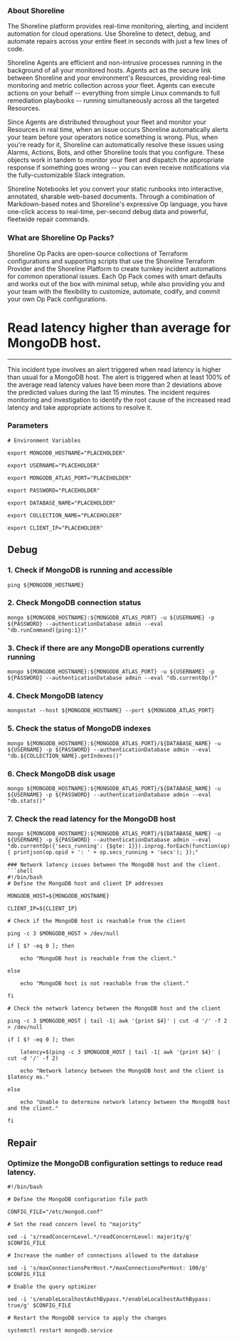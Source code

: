 
### About Shoreline
The Shoreline platform provides real-time monitoring, alerting, and incident automation for cloud operations. Use Shoreline to detect, debug, and automate repairs across your entire fleet in seconds with just a few lines of code.

Shoreline Agents are efficient and non-intrusive processes running in the background of all your monitored hosts. Agents act as the secure link between Shoreline and your environment's Resources, providing real-time monitoring and metric collection across your fleet. Agents can execute actions on your behalf -- everything from simple Linux commands to full remediation playbooks -- running simultaneously across all the targeted Resources.

Since Agents are distributed throughout your fleet and monitor your Resources in real time, when an issue occurs Shoreline automatically alerts your team before your operators notice something is wrong. Plus, when you're ready for it, Shoreline can automatically resolve these issues using Alarms, Actions, Bots, and other Shoreline tools that you configure. These objects work in tandem to monitor your fleet and dispatch the appropriate response if something goes wrong -- you can even receive notifications via the fully-customizable Slack integration.

Shoreline Notebooks let you convert your static runbooks into interactive, annotated, sharable web-based documents. Through a combination of Markdown-based notes and Shoreline's expressive Op language, you have one-click access to real-time, per-second debug data and powerful, fleetwide repair commands.

### What are Shoreline Op Packs?
Shoreline Op Packs are open-source collections of Terraform configurations and supporting scripts that use the Shoreline Terraform Provider and the Shoreline Platform to create turnkey incident automations for common operational issues. Each Op Pack comes with smart defaults and works out of the box with minimal setup, while also providing you and your team with the flexibility to customize, automate, codify, and commit your own Op Pack configurations.

# Read latency higher than average for MongoDB host.
---

This incident type involves an alert triggered when read latency is higher than usual for a MongoDB host. The alert is triggered when at least 100% of the average read latency values have been more than 2 deviations above the predicted values during the last 15 minutes. The incident requires monitoring and investigation to identify the root cause of the increased read latency and take appropriate actions to resolve it.

### Parameters
```shell
# Environment Variables

export MONGODB_HOSTNAME="PLACEHOLDER"

export USERNAME="PLACEHOLDER"

export MONGODB_ATLAS_PORT="PLACEHOLDER"

export PASSWORD="PLACEHOLDER"

export DATABASE_NAME="PLACEHOLDER"

export COLLECTION_NAME="PLACEHOLDER"

export CLIENT_IP="PLACEHOLDER"
```

## Debug

### 1. Check if MongoDB is running and accessible
```shell
ping ${MONGODB_HOSTNAME}
```

### 2. Check MongoDB connection status
```shell
mongo ${MONGODB_HOSTNAME}:${MONGODB_ATLAS_PORT} -u ${USERNAME} -p ${PASSWORD} --authenticationDatabase admin --eval "db.runCommand({ping:1})"
```

### 3. Check if there are any MongoDB operations currently running
```shell
mongo ${MONGODB_HOSTNAME}:${MONGODB_ATLAS_PORT} -u ${USERNAME} -p ${PASSWORD} --authenticationDatabase admin --eval "db.currentOp()"
```

### 4. Check MongoDB latency
```shell
mongostat --host ${MONGODB_HOSTNAME} --port ${MONGODB_ATLAS_PORT}
```

### 5. Check the status of MongoDB indexes
```shell
mongo ${MONGODB_HOSTNAME}:${MONGODB_ATLAS_PORT}/${DATABASE_NAME} -u ${USERNAME} -p ${PASSWORD} --authenticationDatabase admin --eval "db.${COLLECTION_NAME}.getIndexes()"
```

### 6. Check MongoDB disk usage
```shell
mongo ${MONGODB_HOSTNAME}:${MONGODB_ATLAS_PORT}/${DATABASE_NAME} -u ${USERNAME} -p ${PASSWORD} --authenticationDatabase admin --eval "db.stats()"
```
### 7. Check the read latency for the MongoDB host
```shell
mongo ${MONGODB_HOSTNAME}:${MONGODB_ATLAS_PORT}/${DATABASE_NAME} -u ${USERNAME} -p ${PASSWORD} --authenticationDatabase admin --eval "db.currentOp({'secs_running': {$gte: 1}}).inprog.forEach(function(op) { printjson(op.opid + ': ' + op.secs_running + 'secs'); });"

### Network latency issues between the MongoDB host and the client.
```shell
#!/bin/bash
# Define the MongoDB host and client IP addresses

MONGODB_HOST=${MONGODB_HOSTNAME}

CLIENT_IP=${CLIENT_IP}

# Check if the MongoDB host is reachable from the client

ping -c 3 $MONGODB_HOST > /dev/null

if [ $? -eq 0 ]; then

    echo "MongoDB host is reachable from the client."

else

    echo "MongoDB host is not reachable from the client."

fi

# Check the network latency between the MongoDB host and the client

ping -c 3 $MONGODB_HOST | tail -1| awk '{print $4}' | cut -d '/' -f 2 > /dev/null

if [ $? -eq 0 ]; then

    latency=$(ping -c 3 $MONGODB_HOST | tail -1| awk '{print $4}' | cut -d '/' -f 2)

    echo "Network latency between the MongoDB host and the client is $latency ms."

else

    echo "Unable to determine network latency between the MongoDB host and the client."

fi

```

## Repair

### Optimize the MongoDB configuration settings to reduce read latency.
```shell
#!/bin/bash

# Define the MongoDB configuration file path

CONFIG_FILE="/etc/mongod.conf"

# Set the read concern level to "majority"

sed -i 's/readConcernLevel.*/readConcernLevel: majority/g' $CONFIG_FILE

# Increase the number of connections allowed to the database

sed -i 's/maxConnectionsPerHost.*/maxConnectionsPerHost: 100/g' $CONFIG_FILE

# Enable the query optimizer

sed -i 's/enableLocalhostAuthBypass.*/enableLocalhostAuthBypass: true/g' $CONFIG_FILE

# Restart the MongoDB service to apply the changes

systemctl restart mongodb.service


```